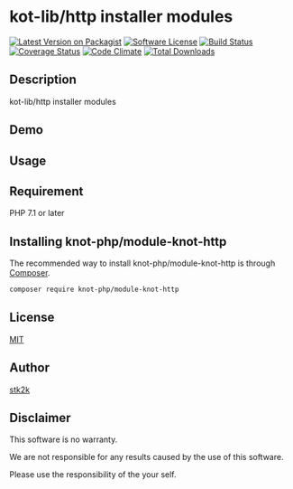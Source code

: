kot-lib/http installer modules
=======================

[![Latest Version on Packagist](https://img.shields.io/packagist/v/knot-php/module-knot-http.svg?style=flat-square)](https://packagist.org/packages/knot-php/module-knot-http)
[![Software License](https://img.shields.io/badge/license-MIT-brightgreen.svg?style=flat-square)](LICENSE.md)
[![Build Status](https://travis-ci.org/knot-php/module-knot-http.svg?branch=master)](https://travis-ci.org/knot-php/module-knot-http)
[![Coverage Status](https://coveralls.io/repos/github/knot-php/module-knot-http/badge.svg?branch=master)](https://coveralls.io/github/knot-php/module-knot-http?branch=master)
[![Code Climate](https://codeclimate.com/github/knot-php/module-knot-http/badges/gpa.svg)](https://codeclimate.com/github/knot-php/module-knot-http)
[![Total Downloads](https://img.shields.io/packagist/dt/knot-php/module-knot-http.svg?style=flat-square)](https://packagist.org/packages/knot-php/module-knot-http)

## Description

kot-lib/http installer modules

## Demo



## Usage

## Requirement

PHP 7.1 or later

## Installing knot-php/module-knot-http

The recommended way to install knot-php/module-knot-http is through
[Composer](http://getcomposer.org).

```bash
composer require knot-php/module-knot-http
```

## License
[MIT](https://github.com/knot-php/module-knot-http/blob/master/LICENSE)

## Author

[stk2k](https://github.com/stk2k)

## Disclaimer

This software is no warranty.

We are not responsible for any results caused by the use of this software.

Please use the responsibility of the your self.


